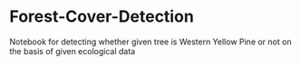 # Forest-Cover-Detection
Notebook for detecting whether given tree is Western Yellow Pine or not on the basis of given ecological data
